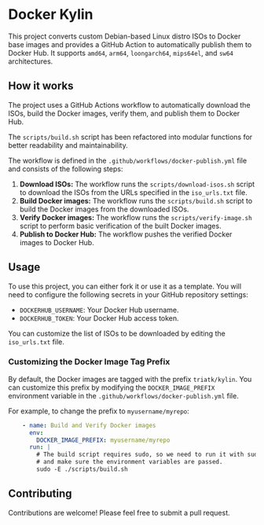 
# Docker Kylin

This project converts custom Debian-based Linux distro ISOs to Docker base images and provides a GitHub Action to automatically publish them to Docker Hub. It supports `amd64`, `arm64`, `loongarch64`, `mips64el`, and `sw64` architectures.

## How it works

The project uses a GitHub Actions workflow to automatically download the ISOs, build the Docker images, verify them, and publish them to Docker Hub.

The `scripts/build.sh` script has been refactored into modular functions for better readability and maintainability.

The workflow is defined in the `.github/workflows/docker-publish.yml` file and consists of the following steps:

1.  **Download ISOs:** The workflow runs the `scripts/download-isos.sh` script to download the ISOs from the URLs specified in the `iso_urls.txt` file.
2.  **Build Docker images:** The workflow runs the `scripts/build.sh` script to build the Docker images from the downloaded ISOs.
3.  **Verify Docker images:** The workflow runs the `scripts/verify-image.sh` script to perform basic verification of the built Docker images.
4.  **Publish to Docker Hub:** The workflow pushes the verified Docker images to Docker Hub.

## Usage

To use this project, you can either fork it or use it as a template. You will need to configure the following secrets in your GitHub repository settings:

- `DOCKERHUB_USERNAME`: Your Docker Hub username.
- `DOCKERHUB_TOKEN`: Your Docker Hub access token.

You can customize the list of ISOs to be downloaded by editing the `iso_urls.txt` file.

### Customizing the Docker Image Tag Prefix

By default, the Docker images are tagged with the prefix `triatk/kylin`. You can customize this prefix by modifying the `DOCKER_IMAGE_PREFIX` environment variable in the `.github/workflows/docker-publish.yml` file.

For example, to change the prefix to `myusername/myrepo`:

```yaml
    - name: Build and Verify Docker images
      env:
        DOCKER_IMAGE_PREFIX: myusername/myrepo
      run: |
        # The build script requires sudo, so we need to run it with sudo
        # and make sure the environment variables are passed.
        sudo -E ./scripts/build.sh
```

## Contributing

Contributions are welcome! Please feel free to submit a pull request.
